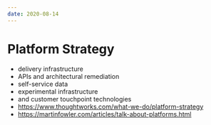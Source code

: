 ```yaml
---
date: 2020-08-14
---
```


# Platform Strategy

- delivery infrastructure
- APIs and architectural remediation
- self-service data
- experimental infrastructure
- and customer touchpoint technologies
- <https://www.thoughtworks.com/what-we-do/platform-strategy>
- <https://martinfowler.com/articles/talk-about-platforms.html>
